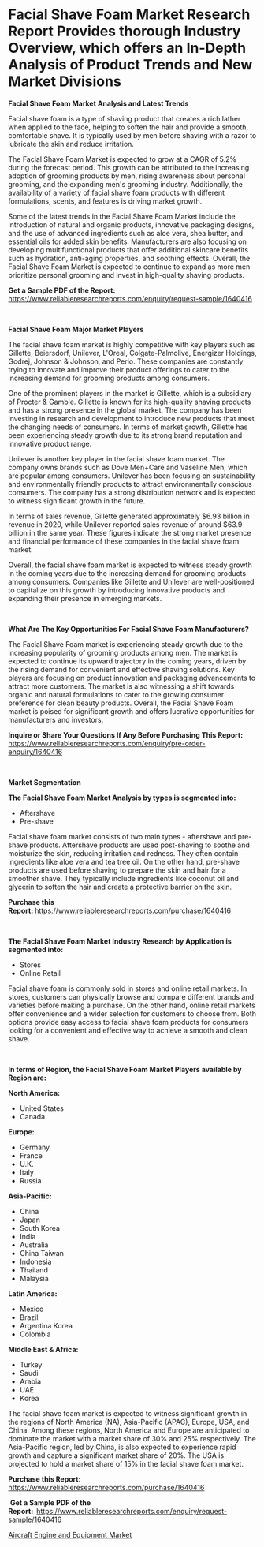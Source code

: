 <p><h1>Facial Shave Foam Market Research Report Provides thorough Industry Overview, which offers an In-Depth Analysis of Product Trends and New Market Divisions</h1></p><p><strong>Facial Shave Foam Market Analysis and Latest Trends</strong></p>
<p><p>Facial shave foam is a type of shaving product that creates a rich lather when applied to the face, helping to soften the hair and provide a smooth, comfortable shave. It is typically used by men before shaving with a razor to lubricate the skin and reduce irritation.</p><p>The Facial Shave Foam Market is expected to grow at a CAGR of 5.2% during the forecast period. This growth can be attributed to the increasing adoption of grooming products by men, rising awareness about personal grooming, and the expanding men's grooming industry. Additionally, the availability of a variety of facial shave foam products with different formulations, scents, and features is driving market growth.</p><p>Some of the latest trends in the Facial Shave Foam Market include the introduction of natural and organic products, innovative packaging designs, and the use of advanced ingredients such as aloe vera, shea butter, and essential oils for added skin benefits. Manufacturers are also focusing on developing multifunctional products that offer additional skincare benefits such as hydration, anti-aging properties, and soothing effects. Overall, the Facial Shave Foam Market is expected to continue to expand as more men prioritize personal grooming and invest in high-quality shaving products.</p></p>
<p><strong>Get a Sample PDF of the Report:&nbsp;</strong> <a href="https://www.reliableresearchreports.com/enquiry/request-sample/1640416">https://www.reliableresearchreports.com/enquiry/request-sample/1640416</a></p>
<p>&nbsp;</p>
<p><strong>Facial Shave Foam Major Market Players</strong></p>
<p><p>The facial shave foam market is highly competitive with key players such as Gillette, Beiersdorf, Unilever, L'Oreal, Colgate-Palmolive, Energizer Holdings, Godrej, Johnson & Johnson, and Perio. These companies are constantly trying to innovate and improve their product offerings to cater to the increasing demand for grooming products among consumers.</p><p>One of the prominent players in the market is Gillette, which is a subsidiary of Procter & Gamble. Gillette is known for its high-quality shaving products and has a strong presence in the global market. The company has been investing in research and development to introduce new products that meet the changing needs of consumers. In terms of market growth, Gillette has been experiencing steady growth due to its strong brand reputation and innovative product range.</p><p>Unilever is another key player in the facial shave foam market. The company owns brands such as Dove Men+Care and Vaseline Men, which are popular among consumers. Unilever has been focusing on sustainability and environmentally friendly products to attract environmentally conscious consumers. The company has a strong distribution network and is expected to witness significant growth in the future.</p><p>In terms of sales revenue, Gillette generated approximately $6.93 billion in revenue in 2020, while Unilever reported sales revenue of around $63.9 billion in the same year. These figures indicate the strong market presence and financial performance of these companies in the facial shave foam market.</p><p>Overall, the facial shave foam market is expected to witness steady growth in the coming years due to the increasing demand for grooming products among consumers. Companies like Gillette and Unilever are well-positioned to capitalize on this growth by introducing innovative products and expanding their presence in emerging markets.</p></p>
<p>&nbsp;</p>
<p><strong>What Are The Key Opportunities For Facial Shave Foam Manufacturers?</strong></p>
<p><p>The Facial Shave Foam market is experiencing steady growth due to the increasing popularity of grooming products among men. The market is expected to continue its upward trajectory in the coming years, driven by the rising demand for convenient and effective shaving solutions. Key players are focusing on product innovation and packaging advancements to attract more customers. The market is also witnessing a shift towards organic and natural formulations to cater to the growing consumer preference for clean beauty products. Overall, the Facial Shave Foam market is poised for significant growth and offers lucrative opportunities for manufacturers and investors.</p></p>
<p><strong>Inquire or Share Your Questions If Any Before Purchasing This Report:</strong> <a href="https://www.reliableresearchreports.com/enquiry/pre-order-enquiry/1640416">https://www.reliableresearchreports.com/enquiry/pre-order-enquiry/1640416</a></p>
<p>&nbsp;</p>
<p><strong>Market Segmentation</strong></p>
<p><strong>The Facial Shave Foam Market Analysis by types is segmented into:</strong></p>
<p><ul><li>Aftershave</li><li>Pre-shave</li></ul></p>
<p><p>Facial shave foam market consists of two main types - aftershave and pre-shave products. Aftershave products are used post-shaving to soothe and moisturize the skin, reducing irritation and redness. They often contain ingredients like aloe vera and tea tree oil. On the other hand, pre-shave products are used before shaving to prepare the skin and hair for a smoother shave. They typically include ingredients like coconut oil and glycerin to soften the hair and create a protective barrier on the skin.</p></p>
<p><strong>Purchase this Report:&nbsp;</strong><a href="https://www.reliableresearchreports.com/purchase/1640416">https://www.reliableresearchreports.com/purchase/1640416</a></p>
<p>&nbsp;</p>
<p><strong>The Facial Shave Foam Market Industry Research by Application is segmented into:</strong></p>
<p><ul><li>Stores</li><li>Online Retail</li></ul></p>
<p><p>Facial shave foam is commonly sold in stores and online retail markets. In stores, customers can physically browse and compare different brands and varieties before making a purchase. On the other hand, online retail markets offer convenience and a wider selection for customers to choose from. Both options provide easy access to facial shave foam products for consumers looking for a convenient and effective way to achieve a smooth and clean shave.</p></p>
<p>&nbsp;</p>
<p><strong>In terms of Region, the Facial Shave Foam Market Players available by Region are:</strong></p>
<p>
    <p> <strong> North America: </strong>
        <ul>
            <li>United States</li>
            <li>Canada</li>
        </ul>
        </p> 
    <p> <strong> Europe: </strong>
        <ul>
            <li>Germany</li>
            <li>France</li>
            <li>U.K.</li>
            <li>Italy</li>
            <li>Russia</li>
        </ul>
        </p> 
    <p> <strong> Asia-Pacific: </strong>
        <ul>
            <li>China</li>
            <li>Japan</li>
            <li>South Korea</li>
            <li>India</li>
            <li>Australia</li>
            <li>China Taiwan</li>
            <li>Indonesia</li>
            <li>Thailand</li>
            <li>Malaysia</li>
        </ul>
        </p> 
    <p> <strong> Latin America: </strong>
        <ul>
            <li>Mexico</li>
            <li>Brazil</li>
            <li>Argentina Korea</li>
            <li>Colombia</li>
        </ul>
        </p> 
    <p> <strong> Middle East & Africa: </strong>
        <ul>
            <li>Turkey</li>
            <li>Saudi</li>
            <li>Arabia</li>
            <li>UAE</li>
            <li>Korea</li>
        </ul>
    </p>
    </p>
<p><p>The facial shave foam market is expected to witness significant growth in the regions of North America (NA), Asia-Pacific (APAC), Europe, USA, and China. Among these regions, North America and Europe are anticipated to dominate the market with a market share of 30% and 25% respectively. The Asia-Pacific region, led by China, is also expected to experience rapid growth and capture a significant market share of 20%. The USA is projected to hold a market share of 15% in the facial shave foam market.</p></p>
<p><strong>Purchase this Report: </strong><a href="https://www.reliableresearchreports.com/purchase/1640416">https://www.reliableresearchreports.com/purchase/1640416</a></p>
<p>&nbsp;<strong>Get a Sample PDF of the Report:&nbsp;&nbsp;</strong><a href="https://www.reliableresearchreports.com/enquiry/request-sample/1640416">https://www.reliableresearchreports.com/enquiry/request-sample/1640416</a></p>
<p><strong></strong></p>
<p><p><a href="https://scarlet-rocket-c63.notion.site/Aircraft-Engine-and-Equipment-Market-Growth-Market-Trends-COVID-19-Impact-and-Forecasts-for-perio-555e3de363eb46c3a67bf2ffd5ee7a61">Aircraft Engine and Equipment Market</a></p></p>